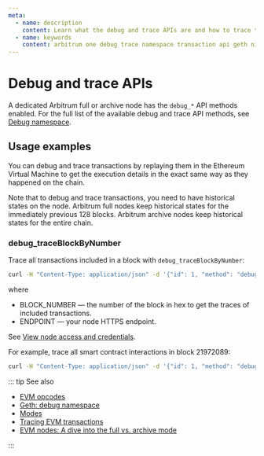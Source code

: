 ```yaml
---
meta:
  - name: description
    content: Learn what the debug and trace APIs are and how to trace transactions on Arbitrum.
  - name: keywords
    content: arbitrum one debug trace namespace transaction api geth nitro
---
```


# Debug and trace APIs

A dedicated Arbitrum full or archive node has the `debug_*` API methods enabled. For the full list of the available debug and trace API methods, see [Debug namespace](https://geth.ethereum.org/docs/interacting-with-geth/rpc/ns-debug).

## Usage examples

You can debug and trace transactions by replaying them in the Ethereum Virtual Machine to get the execution details in the exact same way as they happened on the chain.

Note that to debug and trace transactions, you need to have historical states on the node. Arbitrum full nodes keep historical states for the immediately previous 128 blocks. Arbitrum archive nodes keep historical states for the entire chain.

### debug_traceBlockByNumber

Trace all transactions included in a block with `debug_traceBlockByNumber`:

``` sh
curl -H "Content-Type: application/json" -d '{"id": 1, "method": "debug_traceBlockByNumber", "params": ["BLOCK_NUMBER", {"tracer": "callTracer"}]}' ENDPOINT
```

where

* BLOCK_NUMBER — the number of the block in hex to get the traces of included transactions.
* ENDPOINT — your node HTTPS endpoint.

See [View node access and credentials](/platform/view-node-access-and-credentials).

For example, trace all smart contract interactions in block 21972089:

``` sh
curl -H "Content-Type: application/json" -d '{"id": 1, "method": "debug_traceBlockByNumber", "params": ["0x14F4479", {"tracer": "callTracer"}]}' https://nd-123-456-789.p2pify.com/3c6e0b8a9c15224a8228b9a98ca1531d
```

::: tip See also

* [EVM opcodes](https://ethereum.org/en/developers/docs/evm/opcodes)
* [Geth: debug namespace](https://geth.ethereum.org/docs/rpc/ns-debug)
* [Modes](/operations/arbitrum/modes)
* <a href="https://support.chainstack.com/hc/en-us/articles/900003400806-Tracing-EVM-transactions" target="_blank">Tracing EVM transactions</a>
* <a href="https://chainstack.com/evm-nodes-a-dive-into-the-full-vs-archive-mode/" target="_blank">EVM nodes: A dive into the full vs. archive mode </a>

:::
